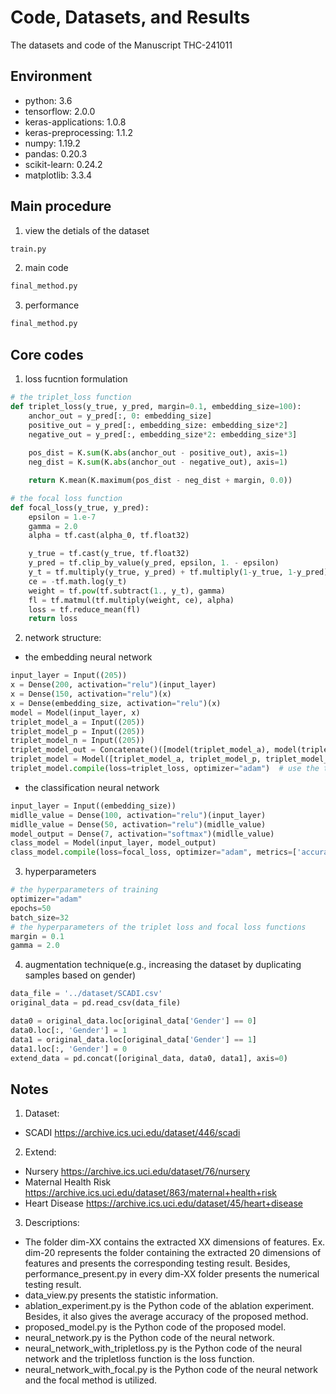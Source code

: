 # Code, Datasets, and Results
The datasets and code of the Manuscript THC-241011

## Environment
* python: 3.6
* tensorflow: 2.0.0
* keras-applications: 1.0.8
* keras-preprocessing: 1.1.2
* numpy: 1.19.2
* pandas: 0.20.3
* scikit-learn: 0.24.2
* matplotlib: 3.3.4
  
## Main procedure
1. view the detials of the dataset
```python
train.py
```
2. main code
```python
final_method.py
```
3. performance
```python
final_method.py
```

## Core codes
1. loss fucntion formulation
```python
# the triplet_loss function
def triplet_loss(y_true, y_pred, margin=0.1, embedding_size=100):  
    anchor_out = y_pred[:, 0: embedding_size] 
    positive_out = y_pred[:, embedding_size: embedding_size*2]
    negative_out = y_pred[:, embedding_size*2: embedding_size*3]
    
    pos_dist = K.sum(K.abs(anchor_out - positive_out), axis=1)  
    neg_dist = K.sum(K.abs(anchor_out - negative_out), axis=1)  

    return K.mean(K.maximum(pos_dist - neg_dist + margin, 0.0))

# the focal loss function
def focal_loss(y_true, y_pred):
    epsilon = 1.e-7
    gamma = 2.0
    alpha = tf.cast(alpha_0, tf.float32)

    y_true = tf.cast(y_true, tf.float32)
    y_pred = tf.clip_by_value(y_pred, epsilon, 1. - epsilon)
    y_t = tf.multiply(y_true, y_pred) + tf.multiply(1-y_true, 1-y_pred)
    ce = -tf.math.log(y_t)
    weight = tf.pow(tf.subtract(1., y_t), gamma)
    fl = tf.matmul(tf.multiply(weight, ce), alpha)
    loss = tf.reduce_mean(fl)
    return loss
```
2. network structure:
* the embedding neural network
```python
input_layer = Input((205))
x = Dense(200, activation="relu")(input_layer)
x = Dense(150, activation="relu")(x)
x = Dense(embedding_size, activation="relu")(x)
model = Model(input_layer, x)
triplet_model_a = Input((205))
triplet_model_p = Input((205))
triplet_model_n = Input((205))
triplet_model_out = Concatenate()([model(triplet_model_a), model(triplet_model_p), model(triplet_model_n)])
triplet_model = Model([triplet_model_a, triplet_model_p, triplet_model_n], triplet_model_out)
triplet_model.compile(loss=triplet_loss, optimizer="adam")  # use the triplet loss
```
* the classification neural network
```python
input_layer = Input((embedding_size))
midlle_value = Dense(100, activation="relu")(input_layer)
midlle_value = Dense(50, activation="relu")(midlle_value)
model_output = Dense(7, activation="softmax")(midlle_value)
class_model = Model(input_layer, model_output)
class_model.compile(loss=focal_loss, optimizer="adam", metrics=['accuracy', f1])  # use the focal loss
```

3. hyperparameters
```python
# the hyperparameters of training
optimizer="adam"
epochs=50
batch_size=32
# the hyperparameters of the triplet loss and focal loss functions
margin = 0.1
gamma = 2.0
```

4. augmentation technique(e.g., increasing the dataset by duplicating samples based on gender)
```python
data_file = '../dataset/SCADI.csv'
original_data = pd.read_csv(data_file)

data0 = original_data.loc[original_data['Gender'] == 0]
data0.loc[:, 'Gender'] = 1
data1 = original_data.loc[original_data['Gender'] == 1]
data1.loc[:, 'Gender'] = 0
extend_data = pd.concat([original_data, data0, data1], axis=0)
```

## Notes
1. Dataset: 
* SCADI https://archive.ics.uci.edu/dataset/446/scadi

2. Extend:
* Nursery https://archive.ics.uci.edu/dataset/76/nursery
* Maternal Health Risk https://archive.ics.uci.edu/dataset/863/maternal+health+risk
* Heart Disease https://archive.ics.uci.edu/dataset/45/heart+disease

3. Descriptions:
* The folder dim-XX contains the extracted XX dimensions of features. Ex. dim-20 represents the folder containing the extracted 20 dimensions of features and presents the corresponding testing result.  Besides, performance_present.py in every dim-XX folder presents the numerical testing result.
* data_view.py presents the statistic information. 
* ablation_experiment.py is the Python code of the ablation experiment. Besides, it also gives the average accuracy of the proposed method. 
* proposed_model.py is the Python code of the proposed model. 
* neural_network.py is the Python code of the neural network.
* neural_network_with_tripletloss.py is the Python code of the neural network and the tripletloss function is the loss function.
* neural_network_with_focal.py is the Python code of the neural network and the focal method is utilized.
